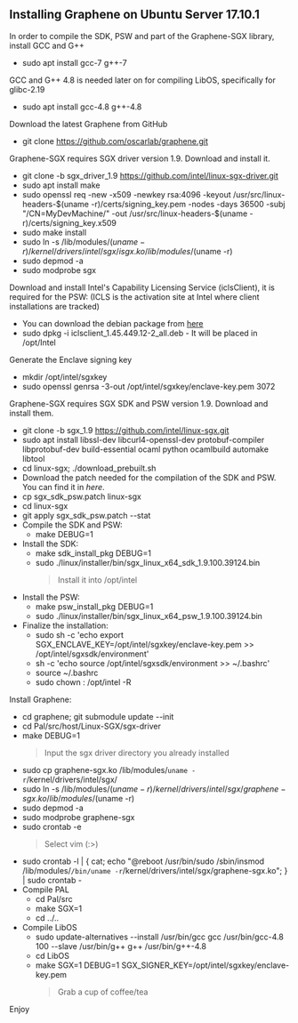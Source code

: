 Installing Graphene on Ubuntu Server 17.10.1
--------------------------------------------

In order to compile the SDK, PSW and part of the Graphene-SGX library, install GCC and G++
* sudo apt install gcc-7 g++-7 

GCC and G++ 4.8 is needed later on for compiling LibOS, specifically for glibc-2.19
* sudo apt install gcc-4.8 g++-4.8
    
Download the latest Graphene from GitHub    
* git clone https://github.com/oscarlab/graphene.git

Graphene-SGX requires SGX driver version 1.9. Download and install it.
* git clone -b sgx_driver_1.9 https://github.com/intel/linux-sgx-driver.git
* sudo apt install make
* sudo openssl req -new -x509 -newkey rsa:4096 -keyout /usr/src/linux-headers-$(uname -r)/certs/signing_key.pem -nodes -days 36500 -subj "/CN=MyDevMachine/" -out /usr/src/linux-headers-$(uname -r)/certs/signing_key.x509
* sudo make install
* sudo ln -s /lib/modules/$(uname -r)/kernel/drivers/intel/sgx/isgx.ko /lib/modules/$(uname -r)
* sudo depmod -a
* sudo modprobe sgx

Download and install Intel's Capability Licensing Service (iclsClient), it is required for the PSW:
(ICLS is the activation site at Intel where client installations are tracked)
* You can download the debian package from <a href="https://github.com/sgx-naors/Iolite/blob/master/iclsclient_1.45.449.12-2_amd64.deb">here</a>
* sudo dpkg -i iclsclient_1.45.449.12-2_all.deb - It will be placed in /opt/Intel
    
Generate the Enclave signing key
* mkdir /opt/intel/sgxkey
* sudo openssl genrsa -3-out /opt/intel/sgxkey/enclave-key.pem 3072

Graphene-SGX requires SGX SDK and PSW version 1.9. Download and install them.
* git clone -b sgx_1.9 https://github.com/intel/linux-sgx.git
* sudo apt install libssl-dev libcurl4-openssl-dev protobuf-compiler libprotobuf-dev build-essential ocaml python ocamlbuild automake libtool
* cd linux-sgx; ./download_prebuilt.sh
* Download the patch needed for the compilation of the SDK and PSW. You can find it in *here*.
* cp sgx_sdk_psw.patch linux-sgx
* cd linux-sgx
* git apply sgx_sdk_psw.patch --stat
* Compile the SDK and PSW:
    * make DEBUG=1
* Install the SDK:
    * make sdk_install_pkg DEBUG=1
    * sudo ./linux/installer/bin/sgx_linux_x64_sdk_1.9.100.39124.bin
        > Install it into /opt/intel
* Install the PSW:
    * make psw_install_pkg DEBUG=1
    * sudo ./linux/installer/bin/sgx_linux_x64_psw_1.9.100.39124.bin
* Finalize the installation:    
    * sudo sh -c 'echo export SGX_ENCLAVE_KEY=/opt/intel/sgxkey/enclave-key.pem >> /opt/intel/sgxsdk/environment'
    * sh -c 'echo source /opt/intel/sgxsdk/environment >> ~/.bashrc'
    * source ~/.bashrc
    * sudo chown <uid>:<gid> /opt/intel -R

Install Graphene:  
* cd graphene; git submodule update --init
* cd Pal/src/host/Linux-SGX/sgx-driver
* make DEBUG=1
    > Input the sgx driver directory you already installed
* sudo cp graphene-sgx.ko /lib/modules/`uname -r`/kernel/drivers/intel/sgx/
* sudo ln -s /lib/modules/$(uname -r)/kernel/drivers/intel/sgx/graphene-sgx.ko /lib/modules/$(uname -r)
* sudo depmod -a
* sudo modprobe graphene-sgx
* sudo crontab -e
    > Select vim (:>)
* sudo crontab -l | { cat; echo "@reboot /usr/bin/sudo /sbin/insmod /lib/modules/`/bin/uname -r`/kernel/drivers/intel/sgx/graphene-sgx.ko"; } | sudo crontab -
* Compile PAL
    * cd Pal/src
    * make SGX=1
    * cd ../..
* Compile LibOS    
    * sudo update-alternatives --install /usr/bin/gcc gcc /usr/bin/gcc-4.8 100 --slave /usr/bin/g++ g++ /usr/bin/g++-4.8
    * cd LibOS
    * make SGX=1 DEBUG=1 SGX_SIGNER_KEY=/opt/intel/sgxkey/enclave-key.pem
        > Grab a cup of coffee/tea
        
Enjoy
